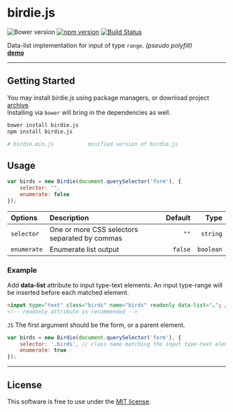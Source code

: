 # birdie.js
![Bower version](https://img.shields.io/bower/v/birdie.js.svg?style=flat)
[![npm version](https://img.shields.io/npm/v/birdie.js.svg?style=flat)](https://www.npmjs.com/package/birdie.js)
[![Build Status](https://travis-ci.org/bcorreia/birdie.js.svg?branch=master)](https://travis-ci.org/bcorreia/birdie.js)

Data-list implementation for input of type `range`. *(pseudo polyfill)*<br />
[**demo**](http://bcorreia.com/projects/birdie.js/src/demo.html)

---
## Getting Started
You may install birdie.js using package managers, or download project [archive](https://github.com/bcorreia/birdie.js/archive/master.zip).<br />
Installing via `bower` will bring in the dependencies as well.
```bash
bower install birdie.js
npm install birdie.js

# birdie.min.js           minified version of birdie.js
```

## Usage
```javascript
var birds = new Birdie(document.querySelector('form'), {
    selector: "",
    enumerate: false
});
```

| Options | Description | Default | Type
:--- | :--- | ---: | ---:
| `selector` | One or more CSS selectors separated by commas | `""` | `string`
| `enumerate` | Enumerate list output | `false` | `boolean`

### Example
Add **data-list** attribute to input type-text elements. An input type-range will be inserted before each matched element.
```HTML
<input type="text" class="birds" name="birds" readonly data-list="…"; />
<!-- readonly attribute is recommended -->
```

`JS` The first argument should be the form, or a parent element.
```javascript
var birds = new Birdie(document.querySelector('form'), {
    selector: '.birds', // class name matching the input type-text element(s)
    enumerate: true
});
```
---

## License
This software is free to use under the [MIT license](https://github.com/bcorreia/birdie.js/blob/master/license.md).
